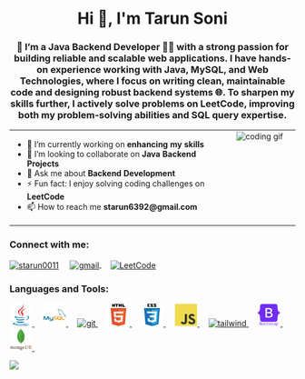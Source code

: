 <h1 align="center">Hi 👋, I'm Tarun Soni</h1>

<!---------------------------------------------- SECTION 1 ABOUT ME------------------------------------>

<h3 align="center">👋 I’m a Java Backend Developer 👨‍💻 with a strong passion for building reliable and scalable web applications. I have hands-on experience working with Java, MySQL, and Web Technologies, where I focus on writing clean, maintainable code and designing robust backend systems 🌐. To sharpen my skills further, I actively solve problems on LeetCode, improving both my problem-solving abilities and SQL query expertise.
</h3>

<!---------------------------------------------- SECTION 2 HIGHLIGHTS WITH GIF------------------------------------>
<table>
  <tr>
    <!-- Left side (text) -->
    <td valign="top" width="75%">
      <ul>
        <li>🔭 I’m currently working on <b>enhancing my skills</b></li>
        <li>👯 I’m looking to collaborate on <b>Java Backend Projects</b></li>
        <li>💬 Ask me about <b>Backend Development</b></li>
        <li>⚡ Fun fact: I enjoy solving coding challenges on <b>LeetCode</b></li>
        <li>📫 How to reach me <b>starun6392@gmail.com</b></li>
      </ul>
    </td>
    
  <td valign="top" width="25%" align="center">
      <img
        src="https://media.giphy.com/media/qgQUggAC3Pfv687qPC/giphy.gif"
        alt="coding gif"
        style="max-width: 100%; height: auto;"
      />
    </td>
  </tr>
</table>

<!-- 
<p>
  <img align="right" src="https://media.giphy.com/media/qgQUggAC3Pfv687qPC/giphy.gif" width="300" alt="coding gif" />
</p>
<ul>
  <li>🔭 I’m currently working on <b>enhancing my skills</b></li>
  <li>👯 I’m looking to collaborate on <b>Java Backend Projects</b></li>
  <li>💬 Ask me about <b>Backend Development</b></li>
  <li>📫 How to reach me <b>starun6392@gmail.com</b></li>
</ul>
-->

<!---------------------------------------------- SECTION 3 CONNECT WITH ME------------------------------------>

<h3 align="left">Connect with me:</h3>
<p align="left">
<a href="https://linkedin.com/in/starun0011" target="blank"><img align="center" src="https://raw.githubusercontent.com/rahuldkjain/github-profile-readme-generator/master/src/images/icons/Social/linked-in-alt.svg" alt="starun0011" height="30" width="40" /></a>
&nbsp;&nbsp;&nbsp;
<!-- Gmail -->
<a href="mailto:starun6392@gmail.com" target="blank">
  <img align="center" src="https://upload.wikimedia.org/wikipedia/commons/7/7e/Gmail_icon_%282020%29.svg" alt="gmail" height="30" width="40" />
</a>
&nbsp;&nbsp;&nbsp;

<!-- LeetCode -->
<a href="https://leetcode.com/u/starun0011/" target="blank">
  <img align="center" src="https://img.icons8.com/external-tal-revivo-filled-tal-revivo/24/ffffff/external-level-up-your-coding-skills-and-quickly-land-a-job-logo-filled-tal-revivo.png" alt="LeetCode" height="30" width="40" />
</a>
</p>

<!---------------------------------------------- SECTION 4 LANGUAGES AND TOOLS------------------------------------>

<h3 align="left">Languages and Tools:</h3>
<p align="left"> 
<a href="https://www.java.com" target="_blank" rel="noreferrer"> <img src="https://raw.githubusercontent.com/devicons/devicon/master/icons/java/java-original.svg" alt="java" width="40" height="40"/> </a> 
  &nbsp;&nbsp;&nbsp;
<a href="https://www.mysql.com/" target="_blank" rel="noreferrer"> <img src="https://raw.githubusercontent.com/devicons/devicon/master/icons/mysql/mysql-original-wordmark.svg" alt="mysql" width="40" height="40"/> </a> &nbsp;&nbsp;&nbsp;
<a href="https://git-scm.com/" target="_blank" rel="noreferrer"> <img src="https://www.vectorlogo.zone/logos/git-scm/git-scm-icon.svg" alt="git" width="40" height="40"/>
</a> &nbsp;&nbsp;&nbsp;
<a href="https://www.w3.org/html/" target="_blank" rel="noreferrer"> <img src="https://raw.githubusercontent.com/devicons/devicon/master/icons/html5/html5-original-wordmark.svg" alt="html5" width="40" height="40"/> </a> &nbsp;&nbsp;&nbsp;
<a href="https://www.w3schools.com/css/" target="_blank" rel="noreferrer"> <img src="https://raw.githubusercontent.com/devicons/devicon/master/icons/css3/css3-original-wordmark.svg" alt="css3" width="40" height="40"/> </a> &nbsp;&nbsp;&nbsp;
<a href="https://developer.mozilla.org/en-US/docs/Web/JavaScript" target="_blank" rel="noreferrer"> <img src="https://raw.githubusercontent.com/devicons/devicon/master/icons/javascript/javascript-original.svg" alt="javascript" width="40" height="40"/> </a>  &nbsp;&nbsp;&nbsp;
<a href="https://tailwindcss.com/" target="_blank" rel="noreferrer"> <img src="https://www.vectorlogo.zone/logos/tailwindcss/tailwindcss-icon.svg" alt="tailwind" width="40" height="40"/> </a>  &nbsp;&nbsp;&nbsp;
<a href="https://getbootstrap.com" target="_blank" rel="noreferrer"> <img src="https://raw.githubusercontent.com/devicons/devicon/master/icons/bootstrap/bootstrap-plain-wordmark.svg" alt="bootstrap" width="40" height="40"/> </a> &nbsp;&nbsp;&nbsp;
<a href="https://www.mongodb.com/" target="_blank" rel="noreferrer"> <img src="https://raw.githubusercontent.com/devicons/devicon/master/icons/mongodb/mongodb-original-wordmark.svg" alt="mongodb" width="40" height="40"/> </a>  &nbsp;&nbsp;&nbsp;
</p>

<!---------------------------------------------- SECTION 5 STATICAL DATA------------------------------------>
<p>
<img src="https://github-readme-stats.vercel.app/api/top-langs?username=starun0011&layout=compact&langs_count=5&theme=radical" />
</p>




  



